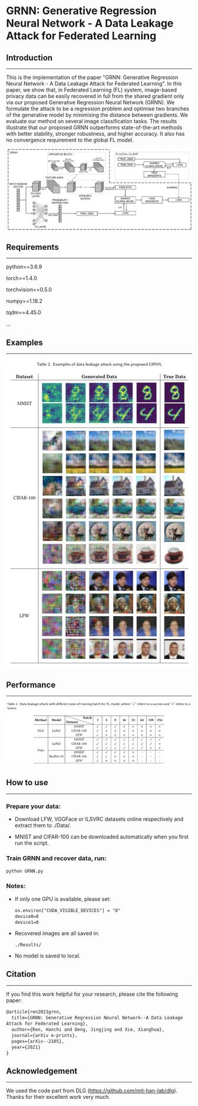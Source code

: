 # GRNN: Generative Regression Neural Network - A Data Leakage Attack for Federated Learning

## Introduction
---
This is the implementation of the paper "GRNN: Generative Regression Neural Network - A Data Leakage Attack for Federated Learning". In this paper, we show that, in Federated Learning (FL) system, image-based privacy data can be easily recovered in full from the shared gradient only via our proposed Generative Regression Neural Network (GRNN). We formulate the attack to be a regression problem and optimise two branches of the generative model by minimising the distance between gradients. We evaluate our method on several image classification tasks. The results illustrate that our proposed GRNN outperforms state-of-the-art methods with better stability, stronger robustness, and higher accuracy. It also has no convergence requirement to the global FL model.

<div align=center><img src="https://github.com/Rand2AI/GRNN/blob/main/images/GRNN.Details.png"/></div>

## Requirements
---
python==3.6.9

torch==1.4.0

torchvision==0.5.0

numpy==1.18.2

tqdm==4.45.0

...

## Examples
---
<div align=center><img src="https://github.com/Rand2AI/GRNN/blob/main/images/Examples.png"/></div>

## Performance
---

<div align=center><img src="https://github.com/Rand2AI/GRNN/blob/main/images/Results.png"/></div>

## How to use
---
### Prepare your data:

 * Download LFW, VGGFace or ILSVRC datasets online respectively and extract them to ./Data/.
    
 * MNIST and CIFAR-100 can be downloaded automatically when you first run the script.

### Train GRNN and recover data, run:

    python GRNN.py

### Notes:
* If only one GPU is available, please set:

      os.environ["CUDA_VISIBLE_DEVICES"] = "0"
      device0=0
      device1=0

* Recovered images are all saved in:

      ./Results/

* No model is saved to local.

## Citation
---
If you find this work helpful for your research, please cite the following paper:

    @article{ren2021grnn,
      title={GRNN: Generative Regression Neural Network--A Data Leakage Attack for Federated Learning},
      author={Ren, Hanchi and Deng, Jingjing and Xie, Xianghua},
      journal={arXiv e-prints},
      pages={arXiv--2105},
      year={2021}
    }

## Acknowledgement
---
We used the code part from DLG (https://github.com/mit-han-lab/dlg). Thanks for their excellent work very much.
